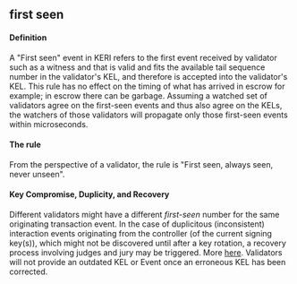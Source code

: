 ## first seen

<h4>Definition</h4><p>A &quot;First seen&quot; event in KERI refers to the first event received by validator such as a witness and that is valid and fits the available tail sequence number in the validator&#39;s KEL, and therefore is accepted into the validator&#39;s KEL. This rule has no effect on the timing of what has arrived in escrow for example; in escrow there can be garbage. Assuming a watched set of validators agree on the first-seen events and thus also agree on the KELs, the watchers of those validators will propagate only those first-seen events within microseconds.</p><h4>The rule</h4><p>From the perspective of a validator, the rule is &quot;First seen, always seen, never unseen&quot;.</p><h4>Key Compromise, Duplicity, and Recovery</h4><p>Different validators might have a different <em>first-seen</em> number for the same originating transaction event. In the case of duplicitous (inconsistent) interaction events originating from the controller (of the current signing key(s)), which might not be discovered until after a key rotation, a recovery process involving judges and jury may be triggered. More <a href="https://trustoverip.github.io/tswg-keri-specification/#superseding-rules-for-recovery-at-a-given-location-sn-sequence-number">here</a>. Validators will not provide an outdated KEL or Event once an erroneous KEL has been corrected.</p>

